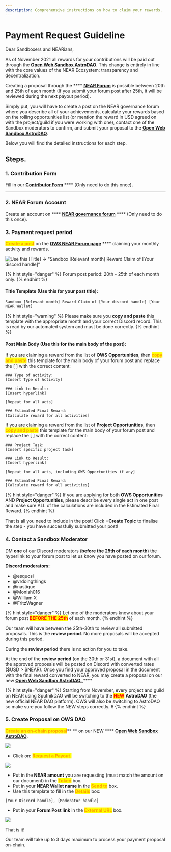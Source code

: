 ```yaml
---
description: Comprehensive instructions on how to claim your rewards.
---
```


# Payment Request Guideline

Dear Sandboxers and NEARians,

As of November 2021 all rewards for your contributions will be paid out through the [**Open Web Sandbox AstroDAO**](payment-request-guideline.md#steps.). This change is entirely in line with the core values of the NEAR Ecosystem: transparency and decentralization.

Creating a proposal through the **** [**NEAR Forum**](https://gov.near.org/c/open-web-sandbox/59) is possible between 20th and 25th of each month (If you submit your forum post after 25th, it will be reviewed during the next payout period).

Simply put, you will have to create a post on the NEAR governance forum where you describe all of your achievements, calculate your rewards based on the rolling opportunities list (or mention the reward in USD agreed on with the project/guild if you were working with one), contact one of the Sandbox moderators to confirm, and submit your proposal to the [**Open Web Sandbox AstroDAO**](https://app.astrodao.com/dao/open-web-sandbox.sputnik-dao.near).

Below you will find the detailed instructions for each step.

## Steps.&#x20;

### 1. Contribution Form

Fill in our [**Contributor Form**](https://airtable.com/shr4is9xLFYTgjUmX) **** (Only need to do this once)**.**

****

### 2. NEAR Forum Account&#x20;

Create an account on **** [**NEAR governance forum**](https://gov.near.org) **** (Only need to do this once).



### 3. Payment request period

<mark style="color:orange;">**Create a post**</mark> on the [**OWS NEAR Forum page**](https://gov.near.org/c/open-web-sandbox/59) **** claiming your monthly activity and rewards.&#x20;

![Use this \[Title\] → “Sandbox \[Relevant month\] Reward Claim of \[Your discord handle\]”](<../.gitbook/assets/Forum screenshot.png>)

{% hint style="danger" %}
Forum post period: 20th - 25th of each month only.&#x20;
{% endhint %}

#### Title Template (Use this for your post title):

```
Sandbox [Relevant month] Reward Claim of [Your discord handle] [Your NEAR Wallet] 
```

{% hint style="warning" %}
Please make sure you **copy and paste** this template with the appropriate month and your correct Discord record. This is read by our automated system and must be done correctly.
{% endhint %}

#### Post Main Body (Use this for the main body of the post):

If you are claiming a reward from the list of **OWS Opportunities**, then <mark style="color:orange;">**copy and paste**</mark> this template for the main body of your forum post and replace the \[ ] with the correct content:

```
### Type of activity:
[Insert Type of Activity]
 
### Link to Result:
[Insert hyperlink]

[Repeat for all acts]

### Estimated Final Reward: 
[Calculate reward for all activities]
```

If you are claiming a reward from the list of **Project Opportunities**, then <mark style="color:orange;">**copy and paste**</mark> this template for the main body of your forum post and replace the \[ ] with the correct content:

```
### Project Task:
[Insert specific project task] 

### Link to Result:
[Insert hyperlink]

[Repeat for all acts, including OWS Opportunities if any]

### Estimated Final Reward: 
[Calculate reward for all activities]
```

{% hint style="danger" %}
If you are applying for both **OWS Opportunities** AND **Project Opportunities**, please describe every single act in one post and make sure ALL of the calculations are included in the Estimated Final Reward.&#x20;
{% endhint %}

That is all you need to include in the post! Click **+Create Topic** to finalise the step - you have successfully submitted your post!



### 4. Contact a Sandbox Moderator

DM **one** of our Discord moderators (**before the 25th of each month**) the hyperlink to your forum post to let us know you have posted on our forum.

&#x20;**Discord moderators:**

* @esquosi
* @vrdoingthings
* @nastique
* @Monish016
* @William X
* @FritzWagner

{% hint style="danger" %}
Let one of the moderators know about your forum post <mark style="color:red;">**BEFORE THE 25th**</mark> of each month.&#x20;
{% endhint %}

Our team will have between the 25th-30th to review all submitted proposals. This is the **review period**. No more proposals will be accepted during this period.&#x20;

During the **review period** there is no action for you to take.&#x20;

At the end of the **review period** (on the 30th or 31st), a document with all the approved proposals will be posted on Discord with converted rates ($USD > $NEAR). Once you find your approved proposal in the document with the final reward converted to NEAR, you may create a proposal on our new [**Open Web Sandbox AstroDAO.** ](https://app.astrodao.com/dao/open-web-sandbox.sputnik-dao.near)****

{% hint style="danger" %}
Starting from November, every project and guild on NEAR using SputnikDAO will be switching to the <mark style="color:red;">**NEW**</mark> **AstroDAO** (the new official NEAR DAO platform). OWS will also be switching to AstroDAO so make sure you follow the NEW steps correctly. 6
{% endhint %}

### 5. Create Proposal on OWS DAO

<mark style="color:orange;">**Create an on-chain proposal**</mark>** ** on our NEW **** [**Open Web Sandbox AstroDAO**](https://app.astrodao.com/dao/open-web-sandbox.sputnik-dao.near)**.**

![](<../.gitbook/assets/Screenshot 2021-11-15 at 10.12.09.png>)

* Click on: <mark style="color:orange;">**Request a Payout.**</mark>

![](<../.gitbook/assets/Screenshot 2021-11-15 at 10.13.07.png>)

* Put in the **NEAR amount** you are requesting (must match the amount on our document) in the <mark style="color:orange;">**Token**</mark> box.&#x20;
* Put in your **NEAR Wallet name** in the <mark style="color:orange;">**Send to**</mark> box.&#x20;
* Use this template to fill in the <mark style="color:orange;">**Details**</mark> box:

```
[Your Discord handle], [Moderator handle]
```

* Put in your **Forum Post link** in the <mark style="color:orange;">**External URL**</mark> box.&#x20;

![](<../.gitbook/assets/Screenshot 2021-11-15 at 10.17.48.png>)

That is it!&#x20;

Our team will take up to 3 days maximum to process your payment proposal on-chain.&#x20;

